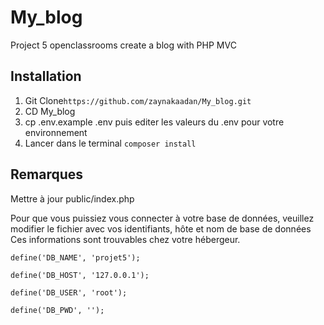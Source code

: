 # My_blog
Project 5 openclassrooms create a blog with PHP MVC

## Installation
1. Git Clone`https://github.com/zaynakaadan/My_blog.git`
2. CD My_blog
3. cp .env.example .env puis editer les valeurs du .env pour votre environnement
4. Lancer dans le terminal `composer install`

## Remarques
 Mettre à jour public/index.php

Pour que vous puissiez vous connecter à votre base de données, veuillez modifier le fichier avec vos identifiants, hôte et nom de base de données Ces informations sont trouvables chez votre hébergeur.

  `define('DB_NAME', 'projet5');`

  `define('DB_HOST', '127.0.0.1');`

  `define('DB_USER', 'root');`

  `define('DB_PWD', '');`
